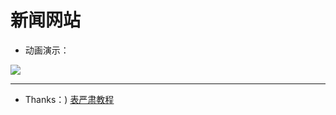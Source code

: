 # 新闻网站

* 动画演示：

![](https://github.com/magicmai/myDemos/blob/master/%E6%96%B0%E9%97%BB%E7%BD%91%E7%AB%99/%E6%BC%94%E7%A4%BA%E5%8A%A8%E5%9B%BE/news.gif)

----
* Thanks：) [表严肃教程](http://www.bilibili.com/video/av10373326/)
